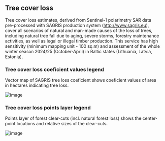 ## Tree cover loss

Tree cover loss estimates, derived from Sentinel-1 polarimetry
SAR data pre-processed with SAGRIS production system
(http://www.sagris.eu), cover all scenarios of natural and man-made 
causes of the loss of trees, including natural tree fall due to aging,
severe storms, forestry maintenance activities, as well as legal or
illegal timber production. This service has high sensitivity (minimum
mapping unit - 100 sq.m) and assessment of the whole winter season 2024/25 (October-April) in Baltic states (Lithuania, Latvia, Estonia). 

### Tree cover loss coeficient values legend
Vector map of SAGRIS tree loss coeficient shows coeficient values of area in hectares indicating tree loss.

![image](legenda_pix.png)

### Tree cover loss points layer legend
Points layer of forest clear-cuts (incl. natural forest loss) shows the center-point locations and relative sizes of the clear-cuts.

![image](legenda_points.png)


